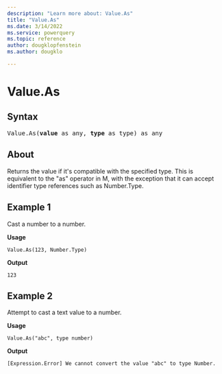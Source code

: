 ```yaml
---
description: "Learn more about: Value.As"
title: "Value.As"
ms.date: 3/14/2022
ms.service: powerquery
ms.topic: reference
author: dougklopfenstein
ms.author: dougklo

---
```

# Value.As

## Syntax

<pre>
Value.As(<b>value</b> as any, <b>type</b> as type) as any
</pre>
  
## About

Returns the value if it's compatible with the specified type. This is equivalent to the "as" operator in M, with the exception that it can accept identifier type references such as Number.Type.

## Example 1

Cast a number to a number.

**Usage**

```powerquery-m
Value.As(123, Number.Type)
```

**Output**

`123`

## Example 2

Attempt to cast a text value to a number.

**Usage**

```powerquery-m
Value.As("abc", type number)
```

**Output**

`[Expression.Error] We cannot convert the value "abc" to type Number.`  
